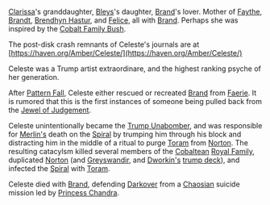 [Clarissa](ClarissaOfDarkover)'s granddaughter, [Bleys](BleysOfOberon)'s daughter, [Brand](BrandOfOberon)'s lover.  Mother of [Faythe](FaytheOfBrand), [Brandt](BrandtOfBrand), [Brendhyn Hastur](BrendhynOfBrand), and [Felice](FeliceOfBrand), all with [Brand](BrandOfOberon). Perhaps she was inspired by the [Cobalt Family Bush](CobalteanRoyalFamily).

The post-disk crash remnants of Celeste's journals are at [https://haven.org/Amber/Celeste/](https://haven.org/Amber/Celeste/)

Celeste was a Trump artist extraordinare, and the highest ranking psyche of her generation.

After [Pattern Fall](PatternFall), Celeste either rescued or recreated [Brand](BrandOfOberon) from [Faerie](TitaniaOfFaerie). It is rumored that this is the first instances of someone being pulled back from the [Jewel of Judgement](JewelOfJudgement).

Celeste unintentionally became the [Trump Unabomber](SpiralExplosion), and was responsible for [Merlin's](MerlinOfCorwin) death on the [Spiral](TheSpiral) by trumping him through his block and distracting him in the middle of a ritual to purge [Toram](ToramOfMages) from [Norton](NortonOfBeastmasters). The resulting catacylsm killed several members of the [Cobaltean](CobaltPromontory) [Royal Family](CobalteanRoyalFamily), duplicated [Norton](NortonOfBeastmasters) (and [Greyswandir](PatternBlade), and [Dworkin's](DworkinOfAmber) [trump deck](TrumpDeck)), and infected the [Spiral](TheSpiral) with [Toram](ToramOfMages).

Celeste died with [Brand](BrandOfOberon), defending [Darkover](DarkoverPromontory) from a [Chaosian](CourtsOfChaos) suicide mission led by [Princess Chandra](PrincessChandraOfAssassins).
